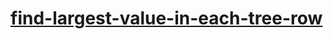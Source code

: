 # [find-largest-value-in-each-tree-row](https://leetcode-cn.com/problems/find-largest-value-in-each-tree-row)
